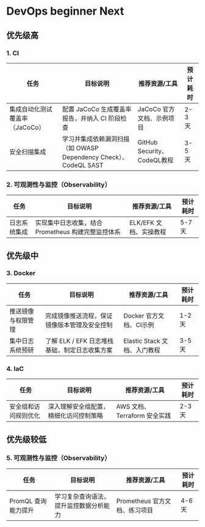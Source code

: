 # DevOps beginner Next
## 优先级高
### 1. CI
| 任务                     | 目标说明                                    | 推荐资源/工具               | 预计耗时 |
|--------------------------|--------------------------------------------|----------------------------|---------|
| 集成自动化测试覆盖率（JaCoCo） | 配置 JaCoCo 生成覆盖率报告，并纳入 CI 阶段检查 | JaCoCo 官方文档、示例项目     | 2-3 天  |
| 安全扫描集成              | 学习并集成依赖漏洞扫描（如 OWASP Dependency Check）、CodeQL SAST | GitHub Security、CodeQL教程   | 3-5 天  |

### 2. 可观测性与监控（Observability）
| 任务                     | 目标说明                                    | 推荐资源/工具               | 预计耗时 |
|--------------------------|--------------------------------------------|----------------------------|---------|
| 日志系统集成              | 实现集中日志收集，结合 Prometheus 构建完整监控体系 | ELK/EFK 文档、实操教程       | 5-7 天  |

## 优先级中
### 3. Docker
| 任务                     | 目标说明                                    | 推荐资源/工具               | 预计耗时 |
|--------------------------|--------------------------------------------|----------------------------|---------|
| 推送镜像与权限管理         | 完成镜像推送流程，保证镜像版本管理及安全控制   | Docker 官方文档、CI示例       | 1-2 天  |
| 集中日志系统预研          | 了解 ELK / EFK 日志堆栈基础，制定日志收集方案 | Elastic Stack 文档、入门教程  | 3-5 天  |

### 4. IaC
| 任务                     | 目标说明                                    | 推荐资源/工具               | 预计耗时 |
|--------------------------|--------------------------------------------|----------------------------|---------|
| 安全组和访问规则优化       | 深入理解安全组配置，精细化访问控制策略         | AWS 文档、Terraform 安全实践 | 2-3 天  |


## 优先级较低
### 5. 可观测性与监控（Observability）
| 任务                     | 目标说明                                    | 推荐资源/工具               | 预计耗时 |
|--------------------------|--------------------------------------------|----------------------------|---------|
| PromQL 查询能力提升        | 学习复杂查询语法，提升监控数据分析能力         | Prometheus 官方文档、练习项目 | 4-6 天  |

